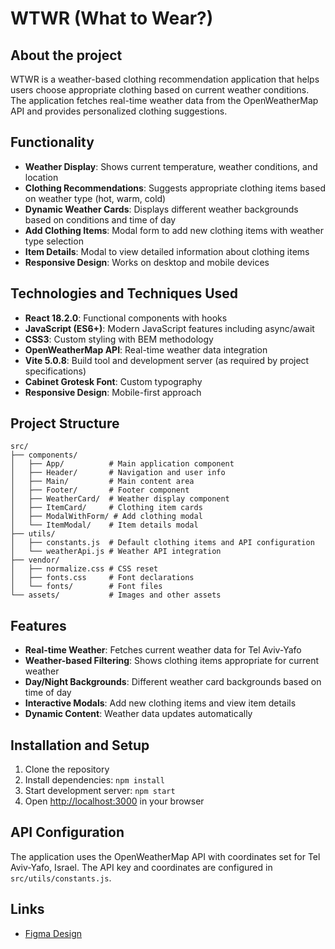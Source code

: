 # WTWR (What to Wear?)

## About the project

WTWR is a weather-based clothing recommendation application that helps users choose appropriate clothing based on current weather conditions. The application fetches real-time weather data from the OpenWeatherMap API and provides personalized clothing suggestions.

## Functionality

- **Weather Display**: Shows current temperature, weather conditions, and location
- **Clothing Recommendations**: Suggests appropriate clothing items based on weather type (hot, warm, cold)
- **Dynamic Weather Cards**: Displays different weather backgrounds based on conditions and time of day
- **Add Clothing Items**: Modal form to add new clothing items with weather type selection
- **Item Details**: Modal to view detailed information about clothing items
- **Responsive Design**: Works on desktop and mobile devices

## Technologies and Techniques Used

- **React 18.2.0**: Functional components with hooks
- **JavaScript (ES6+)**: Modern JavaScript features including async/await
- **CSS3**: Custom styling with BEM methodology
- **OpenWeatherMap API**: Real-time weather data integration
- **Vite 5.0.8**: Build tool and development server (as required by project specifications)
- **Cabinet Grotesk Font**: Custom typography
- **Responsive Design**: Mobile-first approach

## Project Structure

```
src/
├── components/
│   ├── App/          # Main application component
│   ├── Header/       # Navigation and user info
│   ├── Main/         # Main content area
│   ├── Footer/       # Footer component
│   ├── WeatherCard/  # Weather display component
│   ├── ItemCard/     # Clothing item cards
│   ├── ModalWithForm/ # Add clothing modal
│   └── ItemModal/    # Item details modal
├── utils/
│   ├── constants.js  # Default clothing items and API configuration
│   └── weatherApi.js # Weather API integration
├── vendor/
│   ├── normalize.css # CSS reset
│   ├── fonts.css     # Font declarations
│   └── fonts/        # Font files
└── assets/           # Images and other assets
```

## Features

- **Real-time Weather**: Fetches current weather data for Tel Aviv-Yafo
- **Weather-based Filtering**: Shows clothing items appropriate for current weather
- **Day/Night Backgrounds**: Different weather card backgrounds based on time of day
- **Interactive Modals**: Add new clothing items and view item details
- **Dynamic Content**: Weather data updates automatically

## Installation and Setup

1. Clone the repository
2. Install dependencies: `npm install`
3. Start development server: `npm start`
4. Open [http://localhost:3000](http://localhost:3000) in your browser

## API Configuration

The application uses the OpenWeatherMap API with coordinates set for Tel Aviv-Yafo, Israel. The API key and coordinates are configured in `src/utils/constants.js`.

## Links

- [Figma Design](https://www.figma.com/file/DTojSwldenF9UPKQZd6RRb/Sprint-10%3A-WTWR)
